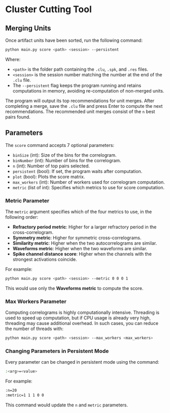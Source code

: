 # Cluster Cutting Tool

## Merging Units

Once artifact units have been sorted, run the following command:

```bash
python main.py score <path> <session> --persistent
```

Where:
- `<path>` is the folder path containing the `.clu`, `.spk`, and `.res` files.
- `<session>` is the session number matching the number at the end of the `.clu` file.
- The `--persistent` flag keeps the program running and retains computations in memory, avoiding re-computation of non-merged units.

The program will output its top recommendations for unit merges. After completing a merge, save the `.clu` file and press Enter to compute the next recommendations. The recommended unit merges consist of the `n` best pairs found.

## Parameters

The `score` command accepts 7 optional parameters:
- `binSize` (int): Size of the bins for the correlogram.
- `binNumber` (int): Number of bins for the correlogram.
- `n` (int): Number of top pairs selected.
- `persistent` (bool): If set, the program waits after computation.
- `plot` (bool): Plots the score matrix.
- `max_workers` (int): Number of workers used for correlogram computation.
- `metric` (list of int): Specifies which metrics to use for score computation.

### Metric Parameter

The `metric` argument specifies which of the four metrics to use, in the following order:
- **Refractory period metric**: Higher for a larger refractory period in the cross-correlogram.
- **Symmetry metric**: Higher for symmetric cross-correlograms.
- **Similarity metric**: Higher when the two autocorrelograms are similar.
- **Waveforms metric**: Higher when the two waveforms are similar.
- **Spike channel distance score**: Higher when the channels with the strongest activations coincide.

For example:

```bash
python main.py score <path> <session> --metric 0 0 0 1
```

This would use only the **Waveforms metric** to compute the score.

### Max Workers Parameter

Computing correlograms is highly computationally intensive. Threading is used to speed up computation, but if CPU usage is already very high, threading may cause additional overhead. In such cases, you can reduce the number of threads with:

```bash
python main.py score <path> <session> --max_workers <max_workers>
```

### Changing Parameters in Persistent Mode

Every parameter can be changed in persistent mode using the command:

```bash
:<arg>=<value>
```

For example:

```bash
:n=20
:metric=1 1 1 0 0
```

This command would update the `n` and `metric` parameters.